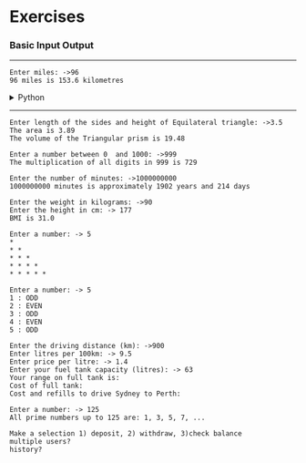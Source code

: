 # Exercises

### Basic Input Output
---
```
Enter miles: ->96
96 miles is 153.6 kilometres
```
<details>
  <summary>Python</summary>

  ```python
  print('Enter miles: ')
  miles = float(input())
  kilometres = miles * 1.609
  print(f'{miles} miles is {round(kilometres, 1)} kilometres')
  ```
</details>

---
```
Enter length of the sides and height of Equilateral triangle: ->3.5
The area is 3.89
The volume of the Triangular prism is 19.48
```
```
Enter a number between 0  and 1000: ->999
The multiplication of all digits in 999 is 729
```
```
Enter the number of minutes: ->1000000000
1000000000 minutes is approximately 1902 years and 214 days
```
```
Enter the weight in kilograms: ->90
Enter the height in cm: -> 177
BMI is 31.0
```
```
Enter a number: -> 5
*
* *
* * *
* * * *
* * * * *
```
```
Enter a number: -> 5
1 : ODD
2 : EVEN
3 : ODD
4 : EVEN
5 : ODD
```
```
Enter the driving distance (km): ->900
Enter litres per 100km: -> 9.5
Enter price per litre: -> 1.4
Enter your fuel tank capacity (litres): -> 63
Your range on full tank is:
Cost of full tank:
Cost and refills to drive Sydney to Perth:
```
```
Enter a number: -> 125
All prime numbers up to 125 are: 1, 3, 5, 7, ...
```
```
Make a selection 1) deposit, 2) withdraw, 3)check balance
multiple users?
history?
```

